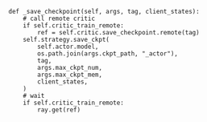     def _save_checkpoint(self, args, tag, client_states):
        # call remote critic
        if self.critic_train_remote:
            ref = self.critic.save_checkpoint.remote(tag)
        self.strategy.save_ckpt(
            self.actor.model,
            os.path.join(args.ckpt_path, "_actor"),
            tag,
            args.max_ckpt_num,
            args.max_ckpt_mem,
            client_states,
        )
        # wait
        if self.critic_train_remote:
            ray.get(ref)
